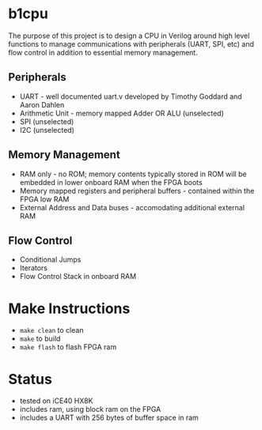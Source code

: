 # b1cpu
The purpose of this project is to design a CPU in Verilog around high level functions to manage communications with peripherals (UART, SPI, etc) and flow control in addition to essential memory management.

## Peripherals
* UART - well documented uart.v developed by Timothy Goddard and Aaron Dahlen
* Arithmetic Unit - memory mapped Adder OR ALU (unselected)
* SPI (unselected)
* I2C (unselected)

## Memory Management
* RAM only - no ROM; memory contents typically stored in ROM will be embedded in lower onboard RAM when the FPGA boots
* Memory mapped registers and peripheral buffers - contained within the FPGA low RAM
* External Address and Data buses - accomodating additional external RAM

## Flow Control
* Conditional Jumps
* Iterators
* Flow Control Stack in onboard RAM

# Make Instructions
* ```make clean``` to clean
* ```make``` to build
* ```make flash``` to flash FPGA ram

# Status
* tested on iCE40 HX8K
* includes ram, using block ram on the FPGA
* includes a UART with 256 bytes of buffer space in ram
